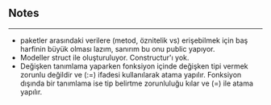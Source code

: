 ## Notes
--- 

- paketler arasındaki verilere (metod, öznitelik vs) erişebilmek için baş harfinin büyük olması lazım, sanırım bu onu public yapıyor.
- Modeller struct ile oluşturuluyor. Constructur'ı yok.
- Değişken tanımlama yaparken fonksiyon içinde değişken tipi vermek zorunlu değildir ve (:=) ifadesi kullanılarak atama yapılır. Fonksiyon dışında bir tanımlama ise tip belirtme zorunluluğu kılar ve (=) ile atama yapılır.
